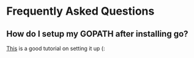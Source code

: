 # Frequently Asked Questions

## How do I setup my GOPATH after installing go?

[This](https://www.youtube.com/watch?v=Q7uh85_i0-M&t=158s&ab_channel=BenDavis) is a good tutorial on setting it up (:
